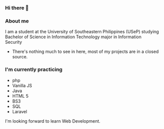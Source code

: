 ### Hi there 👋

### About me

I am a student at the University of Southeastern Philippines (USeP) studying Bachelor of Science in Information Technology major in Information Security
- There's nothing much to see in here, most of my projects are in a closed source.

### I'm currently practicing
- php
- Vanilla JS
- Java
- HTML 5
- BS3
- SQL
- Laravel


I'm looking forward to learn Web Development.

